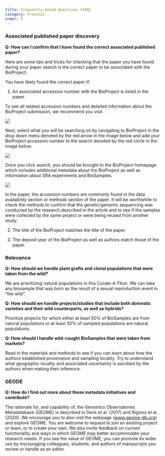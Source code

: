 ```yaml
---
title: Frequently Asked Questions (FAQ)
category: Protocol
order: 5
---
```


### Associated published paper discovery

**Q: How can I confirm that I have found the correct associated published paper?**

Here are some tips and tricks for checking that the paper you have found during your paper search is the correct paper to be associated with the BioProject.

You have likely found the correct paper if:

1. An associated accession number with the BioProject is listed in the paper.

To see all related accession numbers and detailed information about the BioProject submission, we recommend you visit [](https://www.ncbi.nlm.nih.gov).

![](https://bdezray.github.io/Geode-Curate-A-Thon/images/NCBIHomepage.png)

Next, select what you will be searching on by navigating to BioProject in the drop down menu denoted by the red arrow in the image below and add your BioProject accession number to the search denoted by the red circle in the image below.

![](https://bdezray.github.io/Geode-Curate-A-Thon/images/NCBISearch.png)

Once you click search, you should be brought to the BioProject homepage which includes additional metadata about the BioProject as well as information about SRA experiments and BioSamples.

![](https://bdezray.github.io/Geode-Curate-A-Thon/images/NCBIBioProject.png)

In the paper, the accession numbers are commonly found in the data availability section or methods section of the paper. It will be worthwhile to check the methods to confirm that the genetic/genomic sequencing was conducted by the research described in the article and to see if the samples were collected by the same project or were being reused from another study.

2. The title of the BioProject matches the title of the paper.

3. The deposit year of the BioProject as well as authors match those of the paper. 

### Relevance

**Q: How should we handle plant grafts and clonal populations that were taken from the wild?**

We are prioritizing natural populations in this Curate-A-Thon. We can take any biosample that was born as the result of a sexual reproduction event in “the wild”.

**Q: How should we handle projects/studies that include both domestic varieties and their wild counterparts, as well as hybrids?**

Prioritize projects for which either at least 50% of BioSamples are from natural populations or at least 50% of sampled populations are natural populations.

**Q: How should I handle wild-caught BioSamples that were taken from markets?**

 Read in the materials and methods to see if you can learn about how the authors established provenance and sampling locality. Try to understand what geographic locality and associated uncertainty is ascribed by the authors when making their inference.

### GEODE

**Q: How do I find out more about these metadata initiatives and contribute?**

The rationale for, and capability of, the Genomics Observatories Metadatabase (GEOME) is described in Deck et al. (2017) and Riginos et al. (2020). We encourage you to also visit the webpage (www.geome-db.org) and explore GEOME. You are welcome to request to join an existing project or team, or to create your own. We also invite feedback on current functionality and ways in which GEOME may better accommodate your research needs. If you see the value of GEOME, you can promote its wider use by encouraging colleagues, students, and authors of manuscripts you review or handle as an editor.
